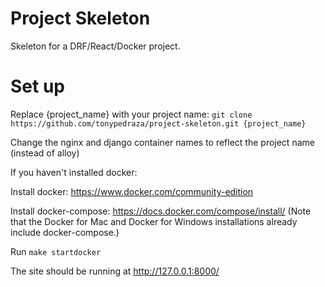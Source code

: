 # Project Skeleton
Skeleton for a DRF/React/Docker project.

# Set up
Replace {project_name} with your project name:
```git clone https://github.com/tonypedraza/project-skeleton.git {project_name}```

Change the nginx and django container names to reflect the project name (instead of alloy)

If you haven't installed docker:

Install docker: https://www.docker.com/community-edition

Install docker-compose: https://docs.docker.com/compose/install/ 
(Note that the Docker for Mac and Docker for Windows installations already include docker-compose.)

Run ```make startdocker```

The site should be running at http://127.0.0.1:8000/
